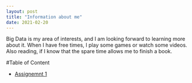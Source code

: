 ```yaml
---
layout: post
title: "Information about me"
date: 2021-02-20
---
```


Big Data is my area of interests, and I am looking forward to learning more about it. When I have free times,
I play some games or watch some videos. Also reading, if I know that the spare time allows me to finish a book.

#Table of Content
- [Assignemnt 1](https://github.com/rubigdata/bigdata-blog-2021-Seraaphonano/tree/master/docs)
